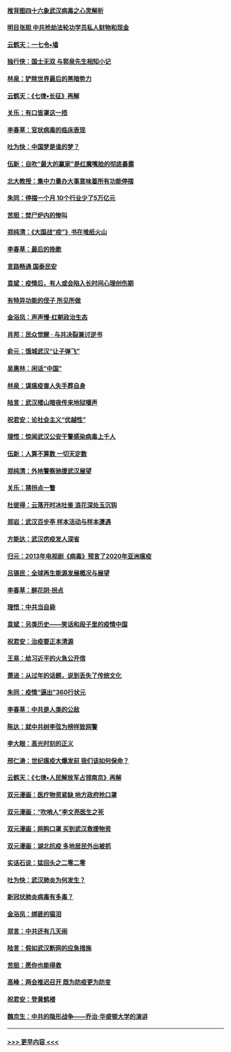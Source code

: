 #### [推背图四十六象武汉病毒之心灵解析](../pages/nsc993/n11911761.md?t=03032302) 
#### [明目张胆 中共抢劫法轮功学员私人财物和现金](../pages/nsc993/n11910262.md?t=03032302) 
#### [云鹤天：一七令▪墙](../pages/nsc993/n11910627.md?t=03032302) 
#### [独行侠：国士无双 与郭泉先生相知小记](../pages/nsc993/n11910613.md?t=03032302) 
#### [林泉：铲除世界最后的黑暗势力](../pages/nsc993/n11909320.md?t=03032302) 
#### [云鹤天：《七律▪长征》再解](../pages/nsc993/n11909327.md?t=03032302) 
#### [关乐：有口皆罩这一捂](../pages/nsc993/n11908393.md?t=03032302) 
#### [李春草：官状病毒的临床表现](../pages/nsc993/n11908339.md?t=03032302) 
#### [吐为快：中国梦是谁的梦？](../pages/nsc993/n11906564.md?t=03032302) 
#### [伍新：自吹“最大的赢家”是红魔嘴脸的彻底暴露](../pages/nsc993/n11906407.md?t=03032302) 
#### [北大教授：集中力量办大事意味着所有功能停摆](../pages/nsc993/n11904800.md?t=03032302) 
#### [朱同：停摆一个月 10个行业少了5万亿元](../pages/nsc993/n11904498.md?t=03032302) 
#### [苦胆：焚尸炉内的惨叫](../pages/nsc993/n11904479.md?t=03032302) 
#### [郑纯清：《大国战“疫”》书在堆纸火山](../pages/nsc993/n11904450.md?t=03032302) 
#### [李春草：最后的挽歌](../pages/nsc993/n11904441.md?t=03032302) 
#### [言路畅通 国泰民安](../pages/nsc993/n11904222.md?t=03032302) 
#### [袁斌：疫情后，有人或会陷入长时间心理创伤期](../pages/nsc993/n11901514.md?t=03032302) 
#### [有特异功能的侄子 所见所做](../pages/nsc993/n11901154.md?t=03032302) 
#### [金浴凤：声声慢‧红朝政治生态](../pages/nsc993/n11899553.md?t=03032302) 
#### [肖邦：民众觉醒 · 与共决裂兼讨逆书](../pages/nsc993/n11898435.md?t=03032302) 
#### [俞元：饿城武汉“让子弹飞”](../pages/nsc993/n11898344.md?t=03032302) 
#### [吴惠林：闲话“中国”](../pages/nsc993/n11898182.md?t=03032302) 
#### [林泉：谋瘟疫害人失手葬自身](../pages/nsc993/n11897892.md?t=03032302) 
#### [陆言：武汉楼山暗夜传来地狱嚎声](../pages/nsc993/n11897033.md?t=03032302) 
#### [祝君安：论社会主义“优越性”](../pages/nsc993/n11897005.md?t=03032302) 
#### [理悟：惊闻武汉公安干警感染病毒上千人](../pages/nsc993/n11896947.md?t=03032302) 
#### [伍新：人算不算数 一切天定数](../pages/nsc993/n11893372.md?t=03032302) 
#### [郑纯清：外地警察驰援武汉展望](../pages/nsc993/n11893115.md?t=03032302) 
#### [关乐：猜拐点一瞥](../pages/nsc993/n11893020.md?t=03032302) 
#### [杜彼得：云落开时冰吐鉴 浪花深处玉沉钩](../pages/nsc993/n11892107.md?t=03032302) 
#### [郑岩：武汉百步亭 样本活动与样本遭遇](../pages/nsc993/n11892310.md?t=03032302) 
#### [方能达：武汉疠疫发人深省](../pages/nsc993/n11891376.md?t=03032302) 
#### [归元：2013年电视剧《病毒》预言了2020年亚洲瘟疫](../pages/nsc993/n11891126.md?t=03032302) 
#### [吕锡民：全球再生能源发展概况与展望](../pages/nsc993/n11890613.md?t=03032302) 
#### [李春草：醉花阴·拐点](../pages/nsc993/n11890567.md?t=03032302) 
#### [理悟：中共当自毙](../pages/nsc993/n11890559.md?t=03032302) 
#### [袁斌：另类历史——笑话和段子里的疫情中国](../pages/nsc993/n11889243.md?t=03032302) 
#### [祝君安：治疫要正本清源](../pages/nsc993/n11889085.md?t=03032302) 
#### [王易：给习近平的火急公开信](../pages/nsc993/n11888225.md?t=03032302) 
#### [萧进：从过年的话题，说到丢失了传统文化](../pages/nsc993/n11887732.md?t=03032302) 
#### [朱同：疫情“逼出”360行状元](../pages/nsc993/n11887678.md?t=03032302) 
#### [李春草：中共是人类的公敌](../pages/nsc993/n11887656.md?t=03032302) 
#### [陈达：就中共树李弦为榜样致网警](../pages/nsc993/n11887625.md?t=03032302) 
#### [李大眼：高光时刻的正义](../pages/nsc993/n11887585.md?t=03032302) 
#### [邢仁涛：世纪瘟疫大爆发前 我们该如何保命？](../pages/nsc993/n11887535.md?t=03032302) 
#### [云鹤天：《七律▪人民解放军占领南京》再解](../pages/nsc993/n11887524.md?t=03032302) 
#### [双元漫画：医疗物资紧缺 地方政府抢口罩](../pages/nsc993/n11884744.md?t=03032302) 
#### [双元漫画：“吹哨人”李文亮医生之死](../pages/nsc993/n11884705.md?t=03032302) 
#### [双元漫画：网购口罩 买到武汉救援物资](../pages/nsc993/n11884670.md?t=03032302) 
#### [双元漫画：湖北抗疫 多地居民外出被抓](../pages/nsc993/n11884643.md?t=03032302) 
#### [实话石说：猛回头之二零二零](../pages/nsc993/n11883968.md?t=03032302) 
#### [吐为快：武汉肺炎为何发生？](../pages/nsc993/n11882180.md?t=03032302) 
#### [新冠状肺炎病毒有多毒？](../pages/nsc993/n11881790.md?t=03032302) 
#### [金浴凤：绑匪的猫泪](../pages/nsc993/n11880664.md?t=03032302) 
#### [郑言：中共还有几天闹](../pages/nsc993/n11880645.md?t=03032302) 
#### [陆言：假如武汉断网的应急措施](../pages/nsc993/n11880619.md?t=03032302) 
#### [苦胆：愿你也能得救](../pages/nsc993/n11880601.md?t=03032302) 
#### [高峰：两会推迟召开  既为防疫更为防变](../pages/nsc993/n11879977.md?t=03032302) 
#### [祝君安：登黄鹤楼](../pages/nsc993/n11880583.md?t=03032302) 
#### [魏京生：中共的隐形战争——乔治‧华盛顿大学的演讲](../pages/nsc993/n11879765.md?t=03032302) 

----
#### [ >>> 更早内容 <<< ](../indexes/nsc993-earlier.md)
